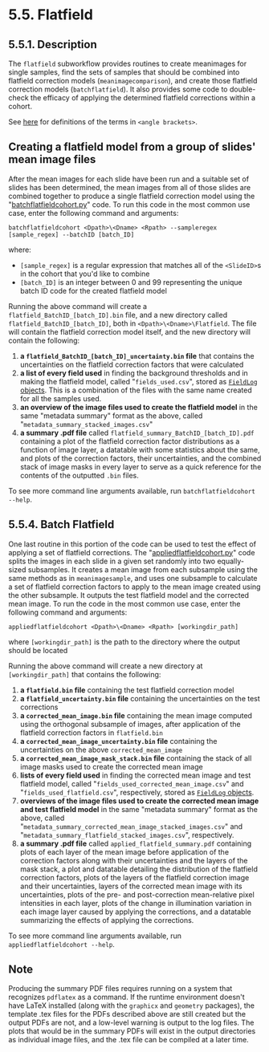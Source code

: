 # 5.5. Flatfield

## 5.5.1. Description
The `flatfield` subworkflow provides routines to create meanimages for single samples, find the sets of samples that should be combined into flatfield correction models (`meanimagecomparison`), and create those flatfield correction models (`batchflatfield`). It also provides some code to double-check the efficacy of applying the determined flatfield corrections within a cohort. 

See [here](../../scans/docs/Definitions.md#43-definitions) for definitions of the terms in `<angle brackets>`.

## Creating a flatfield model from a group of slides' mean image files

After the mean images for each slide have been run and a suitable set of slides has been determined, the mean images from all of those slides are combined together to produce a single flatfield correction model using the "[batchflatfieldcohort.py](./batchflatfieldcohort.py)" code. To run this code in the most common use case, enter the following command and arguments:

`batchflatfieldcohort <Dpath>\<Dname> <Rpath> --sampleregex [sample_regex] --batchID [batch_ID]`

where:
- `[sample_regex]` is a regular expression that matches all of the `<SlideID>`s in the cohort that you'd like to combine
- `[batch_ID]` is an integer between 0 and 99 representing the unique batch ID code for the created flatfield model

Running the above command will create a `flatfield_BatchID_[batch_ID].bin` file, and a new directory called `flatfield_BatchID_[batch_ID]`, both in `<Dpath>\<Dname>\Flatfield`. The file will contain the flatfield correction model itself, and the new directory will contain the following:
1. **a `flatfield_BatchID_[batch_ID]_uncertainty.bin` file** that contains the uncertainties on the flatfield correction factors that were calculated
1. **a list of every field used** in finding the background thresholds and in making the flatfield model, called "`fields_used.csv`", stored as [`FieldLog` objects](./utilities.py#L28-L34). This is a combination of the files with the same name created for all the samples used.
1. **an overview of the image files used to create the flatfield model** in the same "metadata summary" format as the above, called "`metadata_summary_stacked_images.csv`"
1. **a summary .pdf file** called `flatfield_summary_BatchID_[batch_ID].pdf` containing a plot of the flatfield correction factor distributions as a function of image layer, a datatable with some statistics about the same, and plots of the correction factors, their uncertainties, and the combined stack of image masks in every layer to serve as a quick reference for the contents of the outputted `.bin` files.

To see more command line arguments available, run `batchflatfieldcohort --help`.

## 5.5.4. Batch Flatfield

One last routine in this portion of the code can be used to test the effect of applying a set of flatfield corrections. The "[appliedflatfieldcohort.py](./appliedflatfieldcohort.py)" code splits the images in each slide in a given set randomly into two equally-sized subsamples. It creates a mean image from each subsample using the same methods as in `meanimagesample`, and uses one subsample to calculate a set of flatfield correction factors to apply to the mean image created using the other subsample. It outputs the test flatfield model and the corrected mean image. To run the code in the most common use case, enter the following command and arguments:

`appliedflatfieldcohort <Dpath>\<Dname> <Rpath> [workingdir_path]`

where `[workingdir_path]` is the path to the directory where the output should be located

Running the above command will create a new directory at `[workingdir_path]` that contains the following:
1. **a `flatfield.bin` file** containing the test flatfield correction model
1. **a `flatfield_uncertainty.bin` file** containing the uncertainties on the test corrections
1. **a `corrected_mean_image.bin` file** containing the mean image computed using the orthogonal subsample of images, after application of the flatfield correction factors in `flatfield.bin`
1. **a `corrected_mean_image_uncertainty.bin` file** containing the uncertainties on the above `corrected_mean_image`
1. **a `corrected_mean_image_mask_stack.bin` file** containing the stack of all image masks used to create the corrected mean image
1. **lists of every field used** in finding the corrected mean image and test flatfield model, called "`fields_used_corrected_mean_image.csv`" and "`fields_used_flatfield.csv`", respectively, stored as [`FieldLog` objects](./utilities.py#L28-L34).
1. **overviews of the image files used to create the corrected mean image and test flatfield model** in the same "metadata summary" format as the above, called "`metadata_summary_corrected_mean_image_stacked_images.csv`" and "`metadata_summary_flatfield_stacked_images.csv`", respectively.
1. **a summary .pdf file** called `applied_flatfield_summary.pdf` containing plots of each layer of the mean image before application of the correction factors along with their uncertainties and the layers of the mask stack, a plot and datatable detailing the distribution of the flatfield correction factors, plots of the layers of the flatfield correction image and their uncertainties, layers of the corrected mean image with its uncertainties, plots of the pre- and post-correction mean-relative pixel intensities in each layer, plots of the change in illumination variation in each image layer caused by applying the corrections, and a datatable summarizing the effects of applying the corrections. 

To see more command line arguments available, run `appliedflatfieldcohort --help`.

## Note

Producing the summary PDF files requires running on a system that recognizes `pdflatex` as a command. If the runtime environment doesn't have LaTeX installed (along with the `graphicx` and `geometry` packages), the template .tex files for the PDFs described above are still created but the output PDFs are not, and a low-level warning is output to the log files. The plots that would be in the summary PDFs will exist in the output directories as individual image files, and the .tex file can be compiled at a later time.


